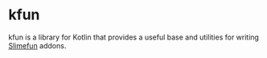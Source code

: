 # kfun

kfun is a library for Kotlin that provides a useful base and utilities for writing 
[Slimefun](https://github.com/Slimefun/Slimefun4) addons.